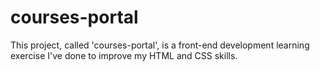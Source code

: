 # courses-portal
This project, called 'courses-portal', is a front-end development learning exercise I've done to improve my HTML and CSS  skills.
